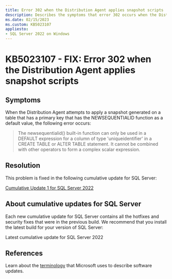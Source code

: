 ```yaml
---
title: Error 302 when the Distribution Agent applies snapshot scripts
description: Describes the symptoms that error 302 occurs when the Distribution Agent applies snapshot scripts.
ms.date: 02/15/2023
ms.custom: KB5023107
appliesto:
- SQL Server 2022 on Windows
---
```

# KB5023107 - FIX: Error 302 when the Distribution Agent applies snapshot scripts

## Symptoms

When the Distribution Agent attempts to apply a snapshot generated on a table that has a primary key that has the NEWSEQUENTIALID function as a default value, the following error occurs:

>The newsequentialid() built-in function can only be used in a DEFAULT expression for a column of type 'uniqueidentifier' in a CREATE TABLE or ALTER TABLE statement.  It cannot be combined with other operators to form a complex scalar expression.

## Resolution

This problem is fixed in the following cumulative update for SQL Server:

[Cumulative Update 1 for SQL Server 2022](cumulativeupdate1.md)

## About cumulative updates for SQL Server

Each new cumulative update for SQL Server contains all the hotfixes and security fixes that were in the previous build. We recommend that you install the latest build for your version of SQL Server:

Latest cumulative update for SQL Server 2022

## References

Learn about the [terminology](../../../windows-client/deployment/standard-terminology-software-updates.md) that Microsoft uses to describe software updates.